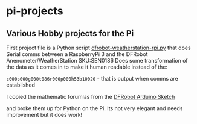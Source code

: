 # pi-projects
## Various Hobby projects for the Pi


First project file is a Python script [dfrobot-weatherstation-rpi.py](../master/dfrobot-weatherstation-rpi.py)
that does Serial comms between a RaspberryPi 3 and the DFRobot Anenometer/WeatherStation SKU:SEN0186 Does some transformation of the data as it comes in to make it human readable instead of the:

 ``c000s000g000t086r000p000h53b10020`` - that is output when comms are established
 
 I copied the mathematic forumlas from the [DFRobot Arduino Sketch](https://www.dfrobot.com/wiki/index.php/Weather_Station_with_Anemometer/Wind_vane/Rain_bucket_SKU:SEN0186)
 
 and broke them up for Python on the Pi. Its not very elegant and needs improvement but it does work!
 
 


